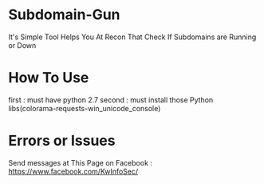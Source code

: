 # Subdomain-Gun
It's Simple Tool Helps You At Recon That Check If Subdomains are Running or Down 


# How To Use
first : must have python 2.7
second : must install those Python libs(colorama-requests-win_unicode_console)


# Errors or Issues
Send messages at This Page on Facebook : https://www.facebook.com/KwInfoSec/




